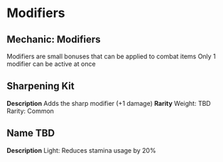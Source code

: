 # Modifiers

## Mechanic: Modifiers
Modifiers are small bonuses that can be applied to combat items
Only 1 modifier can be active at once

## Sharpening Kit
**Description**
Adds the sharp modifier (+1 damage)
**Rarity**
Weight: TBD
Rarity: Common

## Name TBD
**Description**
Light: Reduces stamina usage by 20%
